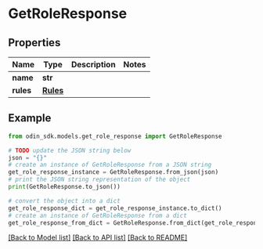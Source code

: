# GetRoleResponse


## Properties

Name | Type | Description | Notes
------------ | ------------- | ------------- | -------------
**name** | **str** |  | 
**rules** | [**Rules**](Rules.md) |  | 

## Example

```python
from odin_sdk.models.get_role_response import GetRoleResponse

# TODO update the JSON string below
json = "{}"
# create an instance of GetRoleResponse from a JSON string
get_role_response_instance = GetRoleResponse.from_json(json)
# print the JSON string representation of the object
print(GetRoleResponse.to_json())

# convert the object into a dict
get_role_response_dict = get_role_response_instance.to_dict()
# create an instance of GetRoleResponse from a dict
get_role_response_from_dict = GetRoleResponse.from_dict(get_role_response_dict)
```
[[Back to Model list]](../README.md#documentation-for-models) [[Back to API list]](../README.md#documentation-for-api-endpoints) [[Back to README]](../README.md)


